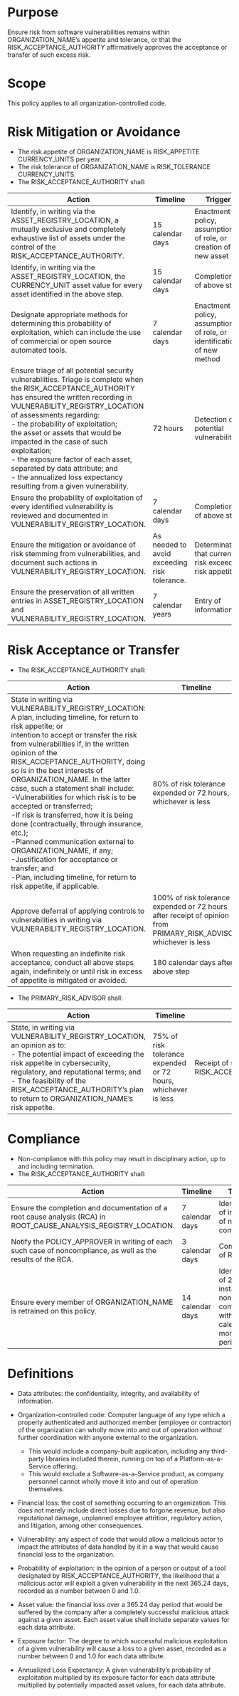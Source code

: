 # Purpose

Ensure risk from software vulnerabilities remains within ORGANIZATION_NAME’s appetite and tolerance, or that the RISK_ACCEPTANCE_AUTHORITY affirmatively approves the acceptance or transfer of such excess risk.

# Scope
This policy applies to all organization-controlled code.

# Risk Mitigation or Avoidance
- The risk appetite of ORGANIZATION_NAME is RISK_APPETITE CURRENCY_UNITS per year.
- The risk tolerance of ORGANIZATION_NAME is RISK_TOLERANCE CURRENCY_UNITS.
- The RISK_ACCEPTANCE_AUTHORITY shall:

| Action | Timeline | Trigger|
|---|---|---|
|Identify, in writing via the ASSET_REGISTRY_LOCATION, a mutually exclusive and completely exhaustive list of assets under the control of the RISK_ACCEPTANCE_AUTHORITY.|15 calendar days|Enactment of policy, assumption of role, or creation of new asset|
|Identify, in writing via the ASSET_REGISTRY_LOCATION, the CURRENCY_UNIT asset value for every asset identified in the above step.|15 calendar days|Completion of above step|
|Designate appropriate methods for determining this probability of exploitation, which can include the use of commercial or open source automated tools.|7 calendar days|Enactment of policy, assumption of role, or identification of new method|
|Ensure triage of all potential security vulnerabilities. Triage is complete when the RISK_ACCEPTANCE_AUTHORITY has ensured the written recording in VULNERABILITY_REGISTRY_LOCATION of assessments regarding:<br>- the probability of exploitation;<br> the asset or assets that would be impacted in the case of such exploitation;<br> - the exposure factor of each asset, separated by data attribute; and<br> - the annualized loss expectancy resulting from a given vulnerability.|72 hours|Detection of potential vulnerability|
|Ensure the probability of exploitation of every identified vulnerability is reviewed and documented in VULNERABILITY_REGISTRY_LOCATION.|7 calendar days|Completion of above step|
|Ensure the mitigation or avoidance of risk stemming from vulnerabilities, and document such actions in VULNERABILITY_REGISTRY_LOCATION.|As needed to avoid exceeding risk tolerance.|Determination that current risk exceeds risk appetite.|
|Ensure the preservation of all written entries in ASSET_REGISTRY_LOCATION and VULNERABILITY_REGISTRY_LOCATION.|7 calendar years|Entry of information|

# Risk Acceptance or Transfer
- The RISK_ACCEPTANCE_AUTHORITY shall:

| Action | Timeline | Trigger |
|---|---|---|
|State in writing via VULNERABILITY_REGISTRY_LOCATION:<br>A plan, including timeline, for return to risk appetite; or<br>intention to accept or transfer the risk from vulnerabilities if, in the written opinion of the RISK_ACCEPTANCE_AUTHORITY, doing so is in the best interests of ORGANIZATION_NAME. In the latter case, such a statement shall include:<br>-Vulnerabilities for which risk is to be accepted or transferred;<br>-If risk is transferred, how it is being done (contractually, through insurance, etc.);<br>-Planned communication external to ORGANIZATION_NAME, if any;<br>-Justification for acceptance or transfer; and<br>-Plan, including timeline, for return to risk appetite, if applicable.|80% of risk tolerance expended or 72 hours, whichever is less|70% or more of risk tolerance expended|
|Approve deferral of applying controls to vulnerabilities in writing via VULNERABILITY_REGISTRY_LOCATION.|100% of risk tolerance expended or 72 hours after receipt of opinion from PRIMARY_RISK_ADVISOR, whichever is less|Receipt of opinion from PRIMARY_RISK_ADVISOR|
|When requesting an indefinite risk acceptance, conduct all above steps again, indefinitely or until risk in excess of appetite is mitigated or avoided.|180 calendar days after above step|174 calendar days after above step|	

- The PRIMARY_RISK_ADVISOR shall:

|Action|Timeline|Trigger|
|---|---|---|
|State, in writing via VULNERABILITY_REGISTRY_LOCATION, an opinion as to:<br> - The potential impact of exceeding the risk appetite in cybersecurity, regulatory, and reputational terms; and<br> - The feasibility of the RISK_ACCEPTANCE_AUTHORITY’s plan to return to ORGANIZATION_NAME’s risk appetite.|75% of risk tolerance expended or 72 hours, whichever is less|Receipt of statement from RISK_ACCEPTANCE_AUTHORITY|

# Compliance
- Non-compliance with this policy may result in disciplinary action, up to and including termination.
- The RISK_ACCEPTANCE_AUTHORITY shall:

|Action|Timeline|Trigger|
|---|---|---|
|Ensure the completion and documentation of a root cause analysis (RCA) in ROOT_CAUSE_ANALYSIS_REGISTRY_LOCATION.|7 calendar days|Identification of instance of non-compliance|
|Notify the POLICY_APPROVER in writing of each such case of noncompliance, as well as the results of the RCA.|3 calendar days|Completion of RCA.|
|Ensure every member of ORGANIZATION_NAME is retrained on this policy.|14 calendar days|Identification of 2 instances of non-compliance within 6 calendar month period|

# Definitions

* Data attributes: the confidentiality, integrity, and availability of information.

* Organization-controlled code: Computer language of any type which a properly authenticated and authorized member (employee or contractor) of the organization can wholly move into and out of operation without further coordination with anyone external to the organization.
   * This would include a company-built application, including any third-party libraries included therein, running on top of a Platform-as-a-Service offering.
   * This would exclude a Software-as-a-Service product, as company personnel cannot wholly move it into and out of operation themselves.

* Financial loss: the cost of something occurring to an organization. This does not merely include direct losses due to forgone revenue, but also reputational damage, unplanned employee attrition, regulatory action, and litigation, among other consequences.

* Vulnerability: any aspect of code that would allow a malicious actor to impact the attributes of data handled by it in a way that would cause financial loss to the organization.

* Probability of exploitation: in the opinion of a person or output of a tool designated by RISK_ACCEPTANCE_AUTHORITY, the likelihood that a malicious actor will exploit a given vulnerability in the next 365.24 days, recorded as a number between 0 and 1.0.

* Asset value: the financial loss over a 365.24 day period that would be suffered by the company after a completely successful malicious attack against a given asset. Each asset value shall include separate values for each data attribute.

* Exposure factor: The degree to which successful malicious exploitation of a given vulnerability will cause a loss to a given asset, recorded as a number between 0 and 1.0 for each data attribute.

* Annualized Loss Expectancy: A given vulnerability’s probability of exploitation multiplied by its exposure factor for each data attribute multiplied by potentially impacted asset values, for each data attribute.
